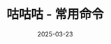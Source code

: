 ---
hide: false
title: 咕咕咕 - 常用命令
date: 2025-03-23
updated: 2025-03-23
categories: 搞机日志
tags:
  - 搞机日志
  - 咕咕咕
---